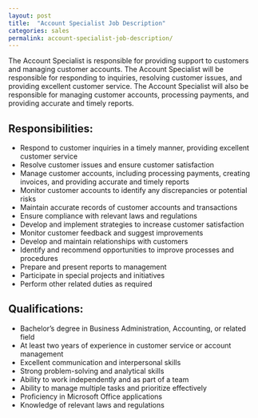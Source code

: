 ```yaml
---
layout: post
title:  "Account Specialist Job Description"
categories: sales
permalink: account-specialist-job-description/
---
```


The Account Specialist is responsible for providing support to customers and managing customer accounts. The Account Specialist will be responsible for responding to inquiries, resolving customer issues, and providing excellent customer service. The Account Specialist will also be responsible for managing customer accounts, processing payments, and providing accurate and timely reports.

## Responsibilities:
- Respond to customer inquiries in a timely manner, providing excellent customer service
- Resolve customer issues and ensure customer satisfaction
- Manage customer accounts, including processing payments, creating invoices, and providing accurate and timely reports
- Monitor customer accounts to identify any discrepancies or potential risks
- Maintain accurate records of customer accounts and transactions
- Ensure compliance with relevant laws and regulations
- Develop and implement strategies to increase customer satisfaction
- Monitor customer feedback and suggest improvements
- Develop and maintain relationships with customers
- Identify and recommend opportunities to improve processes and procedures
- Prepare and present reports to management
- Participate in special projects and initiatives
- Perform other related duties as required

## Qualifications:
- Bachelor’s degree in Business Administration, Accounting, or related field
- At least two years of experience in customer service or account management
- Excellent communication and interpersonal skills
- Strong problem-solving and analytical skills
- Ability to work independently and as part of a team
- Ability to manage multiple tasks and prioritize effectively
- Proficiency in Microsoft Office applications
- Knowledge of relevant laws and regulations